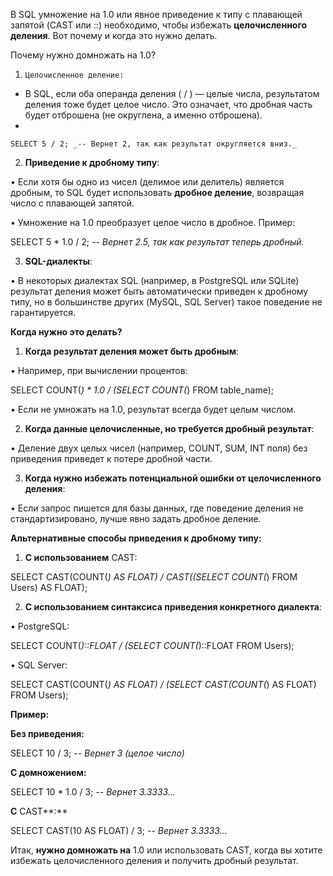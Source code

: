 В SQL умножение на 1.0 или явное приведение к типу с плавающей запятой (CAST или ::) необходимо, чтобы избежать **целочисленного деления**. Вот почему и когда это нужно делать.

Почему нужно домножать на 1.0?

1. `Целочисленное деление: `
- В SQL, если оба операнда деления ( / ) — целые числа, результатом деления тоже будет целое число. Это означает, что дробная часть будет отброшена (не округлена, а именно отброшена).
- 
```
SELECT 5 / 2; _-- Вернет 2, так как результат округляется вниз._
```

  
  

2. **Приведение к дробному типу**:

• Если хотя бы одно из чисел (делимое или делитель) является дробным, то SQL будет использовать **дробное деление**, возвращая число с плавающей запятой.

• Умножение на 1.0 преобразует целое число в дробное. Пример:

  

SELECT 5 * 1.0 / 2; _-- Вернет 2.5, так как результат теперь дробный._

  

  

3. **SQL-диалекты**:

• В некоторых диалектах SQL (например, в PostgreSQL или SQLite) результат деления может быть автоматически приведен к дробному типу, но в большинстве других (MySQL, SQL Server) такое поведение не гарантируется.

  

**Когда нужно это делать?**

  

1. **Когда результат деления может быть дробным**:

• Например, при вычислении процентов:

  

SELECT COUNT(*) * 1.0 / (SELECT COUNT(*) FROM table_name);

  

  

• Если не умножать на 1.0, результат всегда будет целым числом.

  

2. **Когда данные целочисленные, но требуется дробный результат**:

• Деление двух целых чисел (например, COUNT, SUM, INT поля) без приведения приведет к потере дробной части.

3. **Когда нужно избежать потенциальной ошибки от целочисленного деления**:

• Если запрос пишется для базы данных, где поведение деления не стандартизировано, лучше явно задать дробное деление.

  

**Альтернативные способы приведения к дробному типу:**

  

1. **С использованием** CAST:

  

SELECT CAST(COUNT(*) AS FLOAT) / CAST((SELECT COUNT(*) FROM Users) AS FLOAT);

  

  

2. **С использованием синтаксиса приведения конкретного диалекта**:

• PostgreSQL:

  

SELECT COUNT(*)::FLOAT / (SELECT COUNT(*)::FLOAT FROM Users);

  

  

• SQL Server:

  

SELECT CAST(COUNT(*) AS FLOAT) / (SELECT CAST(COUNT(*) AS FLOAT) FROM Users);

  

**Пример:**

  

**Без приведения:**

  

SELECT 10 / 3; _-- Вернет 3 (целое число)_

  

**С домножением:**

  

SELECT 10 * 1.0 / 3; _-- Вернет 3.3333..._

  

**С** CAST**:**

  

SELECT CAST(10 AS FLOAT) / 3; _-- Вернет 3.3333..._

  

Итак, **нужно домножать на** 1.0 или использовать CAST, когда вы хотите избежать целочисленного деления и получить дробный результат.